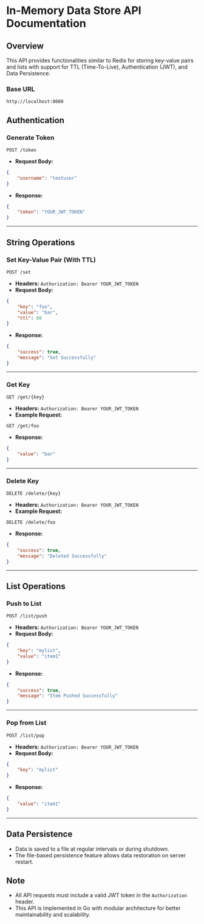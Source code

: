 
# In-Memory Data Store API Documentation

## Overview
This API provides functionalities similar to Redis for storing key-value pairs and lists with support for TTL (Time-To-Live), Authentication (JWT), and Data Persistence.

### Base URL
```
http://localhost:8080
```

## Authentication

### Generate Token
```
POST /token
```
- **Request Body:** 
```json
{
    "username": "testuser"
}
```
- **Response:**
```json
{
    "token": "YOUR_JWT_TOKEN"
}
```

---

## String Operations

### Set Key-Value Pair (With TTL)
```
POST /set
```
- **Headers:** `Authorization: Bearer YOUR_JWT_TOKEN`
- **Request Body:**
```json
{
    "key": "foo",
    "value": "bar",
    "ttl": 60
}
```
- **Response:**
```json
{
    "success": true,
    "message": "Set Successfully"
}
```

---

### Get Key
```
GET /get/{key}
```
- **Headers:** `Authorization: Bearer YOUR_JWT_TOKEN`
- **Example Request:**
```
GET /get/foo
```
- **Response:**
```json
{
    "value": "bar"
}
```

---

### Delete Key
```
DELETE /delete/{key}
```
- **Headers:** `Authorization: Bearer YOUR_JWT_TOKEN`
- **Example Request:**
```
DELETE /delete/foo
```
- **Response:**
```json
{
    "success": true,
    "message": "Deleted Successfully"
}
```

---

## List Operations

### Push to List
```
POST /list/push
```
- **Headers:** `Authorization: Bearer YOUR_JWT_TOKEN`
- **Request Body:**
```json
{
    "key": "mylist",
    "value": "item1"
}
```
- **Response:**
```json
{
    "success": true,
    "message": "Item Pushed Successfully"
}
```

---

### Pop from List
```
POST /list/pop
```
- **Headers:** `Authorization: Bearer YOUR_JWT_TOKEN`
- **Request Body:**
```json
{
    "key": "mylist"
}
```
- **Response:**
```json
{
    "value": "item1"
}
```

---

## Data Persistence
- Data is saved to a file at regular intervals or during shutdown.
- The file-based persistence feature allows data restoration on server restart.

## Note
- All API requests must include a valid JWT token in the `Authorization` header.
- This API is implemented in Go with modular architecture for better maintainability and scalability.
